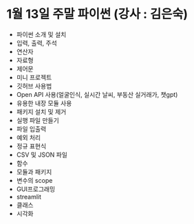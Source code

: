 # 1월 13일 주말 파이썬 (강사 : 김은숙)
* 파이썬 소개 및 설치
* 입력, 출력, 주석
* 연산자
* 자료형
* 제어문
* 미니 프로젝트
* 깃허브 사용법
* Open API 사용(얼굴인식, 실시간 날씨, 부동산 실거래가, 챗gpt)
* 유용한 내장 모듈 사용
* 패키지 설치 및 제거
* 실행 파일 만들기
* 파일 입출력
* 예외 처리
* 정규 표현식
* CSV 및 JSON 파일
* 함수
* 모듈과 패키지
* 변수의 scope
* GUI프로그래밍
* streamlit
* 클래스
* 시각화
